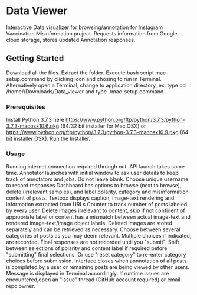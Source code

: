 # Data Viewer

Interactive Data visualizer for browsing/annotation for Instagram Vaccination Misinformation project. Requests information from Google cloud storage, stores updated Annotation responses.

## Getting Started

Download all the files. Extract the folder. 
Execute bash script mac-setup.command by clicking icon and chosing to run in Terminal. Alternatively open a Terminal, change to application directory, ex: type cd /home/<User>/Downloads/Data_viewer and type ./mac-setup.command

### Prerequisites

Install Python 3.7.3 here https://www.python.org/ftp/python/3.7.3/python-3.7.3-macosx10.6.pkg (64/32 bit installer for Mac OSX) or https://www.python.org/ftp/python/3.7.3/python-3.7.3-macosx10.9.pkg (64 bit installer OSX). 
Run the Installer.

### Usage

Running internet connection required through out. API launch takes some time.
Annotator launches with initial window to ask user details to keep track of annotators and jobs. Do not leave blank. 
Choose unique username to record responses
Dashboard has options to browse (next to browse), delete (irrelevant samples), and label polarity, category and misinformation content of posts.
Textbox displays caption, image-text rendering and information extracted from URLs
Counter to track number of posts labeled by every user.
Delete images irrelevant to content, skip if not confident of appropriate label or content has a mismatch between actual image-text and rendered image-text/image object labels.
Deleted images are stored separately and can be retrieved as necessary. 
Choose between several categories of posts as you may deem relevant. Multiple choices if indicated, are recorded.
Final responses are not recorded until you "submit". Shift between selections of polarity and content label if required before "submitting" final selections. Or use "reset category" to re-enter category choices before submission. 
Interface closes when annnotation of all posts is completed by a user or remaining posts are being viewed by other users. Message is displayed in Terminal accordingly. 
If runtime issues are encountered,open an "issue" thread (GitHub account required) or email repo owner.
